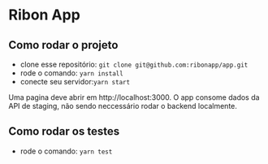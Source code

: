 # Ribon App

## Como rodar o projeto

- clone esse repositório: `git clone git@github.com:ribonapp/app.git`
- rode o comando: `yarn install`
- conecte seu servidor:`yarn start`

Uma pagina deve abrir em http://localhost:3000. O app consome dados da API de staging, não sendo neccessário rodar o backend localmente.

## Como rodar os testes

- rode o comando: `yarn test`

